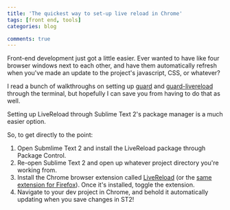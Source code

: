 ```yaml
---
title: 'The quickest way to set-up live reload in Chrome'
tags: [front end, tools]
categories: blog

comments: true
---
```


Front-end development just got a little easier. Ever wanted to have like four browser windows next to each other, and have them automatically refresh when you've made an update to the project's javascript, CSS, or whatever?

I read a bunch of walkthroughs on setting up [guard](https://github.com/guard/guard) and [guard-livereload](https://github.com/guard/guard-livereload) through the terminal, but hopefully I can save you from having to do that as well.

Setting up LiveReload through Sublime Text 2's package manager is a much easier option.

So, to get directly to the point:

1. Open Submlime Text 2 and install the LiveReload package through Package Control.
2. Re-open Sublime Text 2 and open up whatever project directory you're working from.
3. Install the Chrome browser extension called [LiveReload](https://chrome.google.com/webstore/detail/livereload/jnihajbhpnppcggbcgedagnkighmdlei) (or the [same extension for Firefox](https://addons.mozilla.org/en-US/firefox/addon/livereload/)). Once it's installed, toggle the extension.
4. Navigate to your dev project in Chrome, and behold it automatically updating when you save changes in ST2!
